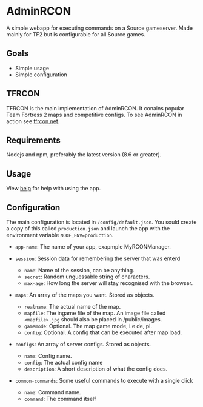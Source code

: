 # AdminRCON
A simple webapp for executing commands on a Source gameserver. Made mainly for TF2 but is configurable for all Source games.

## Goals
- Simple usage
- Simple configuration

## TFRCON
TFRCON is the main implementation of AdminRCON. It conains popular Team Fortress 2 maps and competitive configs. To see AdminRCON in action see [tfrcon.net](http://103.73.64.197).

## Requirements
Nodejs and npm, preferably the latest version (8.6 or greater).

## Usage
View [help](http://103.73.64.197/help) for help with using the app.

## Configuration
The main configuration is located in `/config/default.json`. You sould create a copy of this called `production.json` and launch the app with the environment variable `NODE_ENV=production`.

- `app-name`: The name of your app, exapmple MyRCONManager.

- `session`: Session data for remembering the server that was enterd

  - `name`: Name of the session, can be anything.
  - `secret`: Random unguessable string of characters.
  - `max-age`: How long the server will stay recognised with the browser.

- `maps`: An array of the maps you want. Stored as objects.

  - `realname`: The actual name of the map.
  - `mapfile`: The ingame file of the map. An image file called `<mapfile>.jpg` should also be placed in /public/images.
  - `gamemode`: Optional. The map game mode, i.e de, pl.
  - `config`: Optional. A config that can be executed after map load.
  
- `configs`: An array of server configs. Stored as objects.

  - `name`: Config name.
  - `config`: The actual config name
  - `description`: A short description of what the config does.
  
- `common-commands`: Some useful commands to execute with a single click
  
  - `name`: Command name.
  - `command`: The command itself

